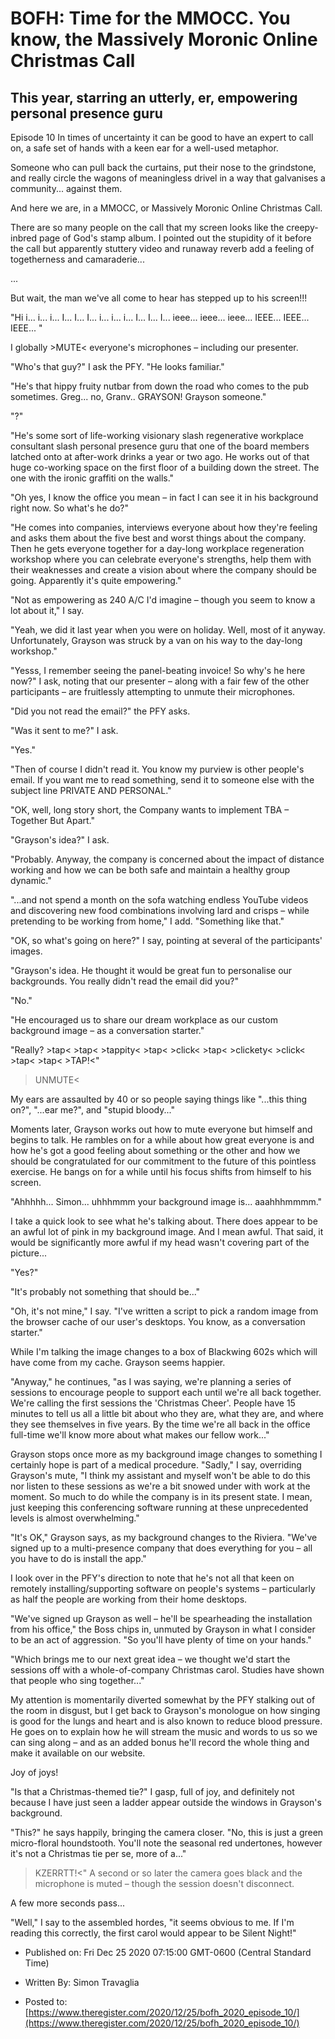 # BOFH: Time for the MMOCC. You know, the Massively Moronic Online Christmas Call

## This year, starring an utterly, er, empowering personal presence guru

Episode 10 In times of uncertainty it can be good to have an expert to call on, a safe set of hands with a keen ear for a well-used metaphor.

Someone who can pull back the curtains, put their nose to the grindstone, and really circle the wagons of meaningless drivel in a way that galvanises a community... against them.

And here we are, in a MMOCC, or Massively Moronic Online Christmas Call.

There are so many people on the call that my screen looks like the creepy-inbred page of God's stamp album. I pointed out the stupidity of it before the call but apparently stuttery video and runaway reverb add a feeling of togetherness and camaraderie...

...

But wait, the man we've all come to hear has stepped up to his screen!!!

"Hi i... i... i... I... I... I... i... i... i... I... I... I... ieee... ieee... ieee... IEEE... IEEE... IEEE... "

I globally >MUTE< everyone's microphones – including our presenter.

"Who's that guy?" I ask the PFY. "He looks familiar."

"He's that hippy fruity nutbar from down the road who comes to the pub sometimes. Greg... no, Granv.. GRAYSON! Grayson someone."

"?"

"He's some sort of life-working visionary slash regenerative workplace consultant slash personal presence guru that one of the board members latched onto at after-work drinks a year or two ago. He works out of that huge co-working space on the first floor of a building down the street. The one with the ironic graffiti on the walls."

"Oh yes, I know the office you mean – in fact I can see it in his background right now. So what's he do?"

"He comes into companies, interviews everyone about how they're feeling and asks them about the five best and worst things about the company. Then he gets everyone together for a day-long workplace regeneration workshop where you can celebrate everyone's strengths, help them with their weaknesses and create a vision about where the company should be going. Apparently it's quite empowering."

"Not as empowering as 240 A/C I'd imagine – though you seem to know a lot about it," I say.

"Yeah, we did it last year when you were on holiday. Well, most of it anyway. Unfortunately, Grayson was struck by a van on his way to the day-long workshop."

"Yesss, I remember seeing the panel-beating invoice! So why's he here now?" I ask, noting that our presenter – along with a fair few of the other participants – are fruitlessly attempting to unmute their microphones.

"Did you not read the email?" the PFY asks.

"Was it sent to me?" I ask.

"Yes."

"Then of course I didn't read it. You know my purview is other people's email. If you want me to read something, send it to someone else with the subject line PRIVATE AND PERSONAL."

"OK, well, long story short, the Company wants to implement TBA – Together But Apart."

"Grayson's idea?" I ask.

"Probably. Anyway, the company is concerned about the impact of distance working and how we can be both safe and maintain a healthy group dynamic."

"...and not spend a month on the sofa watching endless YouTube videos and discovering new food combinations involving lard and crisps – while pretending to be working from home," I add. "Something like that."

"OK, so what's going on here?" I say, pointing at several of the participants' images.

"Grayson's idea. He thought it would be great fun to personalise our backgrounds. You really didn't read the email did you?"

"No."

"He encouraged us to share our dream workplace as our custom background image – as a conversation starter."

"Really? >tap< >tap< >tappity< >tap< >click< >tap< >clickety< >click< >tap< >tap< >TAP!<"

>UNMUTE<

My ears are assaulted by 40 or so people saying things like "...this thing on?", "...ear me?", and "stupid bloody..."

Moments later, Grayson works out how to mute everyone but himself and begins to talk. He rambles on for a while about how great everyone is and how he's got a good feeling about something or the other and how we should be congratulated for our commitment to the future of this pointless exercise. He bangs on for a while until his focus shifts from himself to his screen.

"Ahhhhh... Simon... uhhhmmm your background image is... aaahhhmmmm."

I take a quick look to see what he's talking about. There does appear to be an awful lot of pink in my background image. And I mean awful. That said, it would be significantly more awful if my head wasn't covering part of the picture...

"Yes?"

"It's probably not something that should be..."

"Oh, it's not mine," I say. "I've written a script to pick a random image from the browser cache of our user's desktops. You know, as a conversation starter."

While I'm talking the image changes to a box of Blackwing 602s which will have come from my cache. Grayson seems happier.

"Anyway," he continues, "as I was saying, we're planning a series of sessions to encourage people to support each until we're all back together. We're calling the first sessions the 'Christmas Cheer'. People have 15 minutes to tell us all a little bit about who they are, what they are, and where they see themselves in five years. By the time we're all back in the office full-time we'll know more about what makes our fellow work..."

Grayson stops once more as my background image changes to something I certainly hope is part of a medical procedure. "Sadly," I say, overriding Grayson's mute, "I think my assistant and myself won't be able to do this nor listen to these sessions as we're a bit snowed under with work at the moment. So much to do while the company is in its present state. I mean, just keeping this conferencing software running at these unprecedented levels is almost overwhelming."

"It's OK," Grayson says, as my background changes to the Riviera. "We've signed up to a multi-presence company that does everything for you – all you have to do is install the app."

I look over in the PFY's direction to note that he's not all that keen on remotely installing/supporting software on people's systems – particularly as half the people are working from their home desktops.

"We've signed up Grayson as well – he'll be spearheading the installation from his office," the Boss chips in, unmuted by Grayson in what I consider to be an act of aggression. "So you'll have plenty of time on your hands."

"Which brings me to our next great idea – we thought we'd start the sessions off with a whole-of-company Christmas carol. Studies have shown that people who sing together..."

My attention is momentarily diverted somewhat by the PFY stalking out of the room in disgust, but I get back to Grayson's monologue on how singing is good for the lungs and heart and is also known to reduce blood pressure. He goes on to explain how he will stream the music and words to us so we can sing along – and as an added bonus he'll record the whole thing and make it available on our website.

Joy of joys!

"Is that a Christmas-themed tie?" I gasp, full of joy, and definitely not because I have just seen a ladder appear outside the windows in Grayson's background.

"This?" he says happily, bringing the camera closer. "No, this is just a green micro-floral houndstooth. You'll note the seasonal red undertones, however it's not a Christmas tie per se, more of a..."

>KZERRTT!<" A second or so later the camera goes black and the microphone is muted – though the session doesn't disconnect.

A few more seconds pass...

"Well," I say to the assembled hordes, "it seems obvious to me. If I'm reading this correctly, the first carol would appear to be Silent Night!"



- Published on: Fri Dec 25 2020 07:15:00 GMT-0600 (Central Standard Time)

- Written By: Simon Travaglia

- Posted to: [https://www.theregister.com/2020/12/25/bofh_2020_episode_10/](https://www.theregister.com/2020/12/25/bofh_2020_episode_10/)